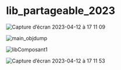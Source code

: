 # lib_partageable_2023

![Capture d’écran 2023-04-12 à 17 11 09](https://user-images.githubusercontent.com/26821093/232566376-a354355f-e671-4d5c-80b0-1e6217c58a63.png)

![main_objdump](https://user-images.githubusercontent.com/26821093/232566478-3e3dbc34-8583-4236-a9c2-d05f77cf19ee.png)

![libComposant1](https://user-images.githubusercontent.com/26821093/232566493-80337ed2-f46f-43a1-b9d7-25d307be7f39.png)

![Capture d’écran 2023-04-12 à 17 11 53](https://user-images.githubusercontent.com/26821093/232566567-24756bff-1a17-42c5-9a83-cf887274740c.png)
